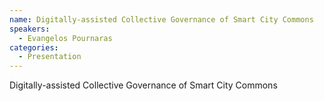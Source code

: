 ```yaml
--- 
name: Digitally-assisted Collective Governance of Smart City Commons
speakers: 
  - Evangelos Pournaras
categories:
  - Presentation
---
```


Digitally-assisted Collective Governance of Smart City Commons